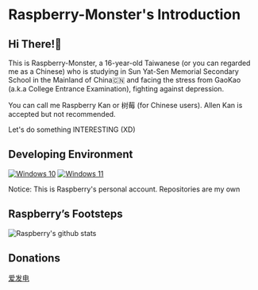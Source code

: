 # Raspberry-Monster's Introduction

## Hi There!👋

This is Raspberry-Monster, a 16-year-old Taiwanese (or you can regarded me as a Chinese) who is studying in Sun Yat-Sen Memorial Secondary School in the Mainland of China🇨🇳
and facing the stress from GaoKao (a.k.a College Entrance Examination), fighting against depression.

You can call me Raspberry Kan or 树莓 (for Chinese users). Allen Kan is accepted but not recommended.


Let's do something INTERESTING (XD)

## Developing Environment
[![Windows 10](https://img.shields.io/badge/Windows%2010-00adef?style=flat-square&logo=windows&logoColor=ffffff)](https://www.microsoft.com/windows)
[![Windows 11](https://img.shields.io/badge/Windows%2011-00adef?style=flat-square&logo=windows&logoColor=ffffff)](https://www.microsoft.com/windows)

Notice: This is Raspberry's personal account. Repositories are my own

## Raspberry’s Footsteps

![Raspberry's github stats](https://github-readme-stats.vercel.app/api?username=Raspberry-Monster)

## Donations

[爱发电](https://afdian.net/@raspberry_kan)
